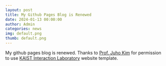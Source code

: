 ```yaml
---
layout: post
title: My Github Pages Blog is Renewed
date: 2024-01-13 00:00:00
author: Admin
categories: news
img: default.png
thumb: default.png
---
```


My github pages blog is renewed. Thanks to [Prof. Juho Kim](https://juhokim.com/) for permission to use [KAIST Interaction Laboratory](https://www.kixlab.org/) website template.